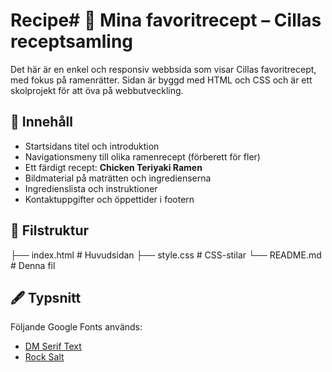 # Recipe# 🍜 Mina favoritrecept – Cillas receptsamling

Det här är en enkel och responsiv webbsida som visar Cillas favoritrecept, med fokus på ramenrätter. Sidan är byggd med HTML och CSS och är ett skolprojekt för att öva på webbutveckling.

## 🧾 Innehåll

- Startsidans titel och introduktion
- Navigationsmeny till olika ramenrecept (förberett för fler)
- Ett färdigt recept: **Chicken Teriyaki Ramen**
- Bildmaterial på maträtten och ingredienserna
- Ingredienslista och instruktioner
- Kontaktuppgifter och öppettider i footern

## 📁 Filstruktur

├── index.html # Huvudsidan
├── style.css # CSS-stilar
└── README.md # Denna fil

## 🖋 Typsnitt

Följande Google Fonts används:

- [DM Serif Text](https://fonts.google.com/specimen/DM+Serif+Text)
- [Rock Salt](https://fonts.google.com/specimen/Rock+Salt)